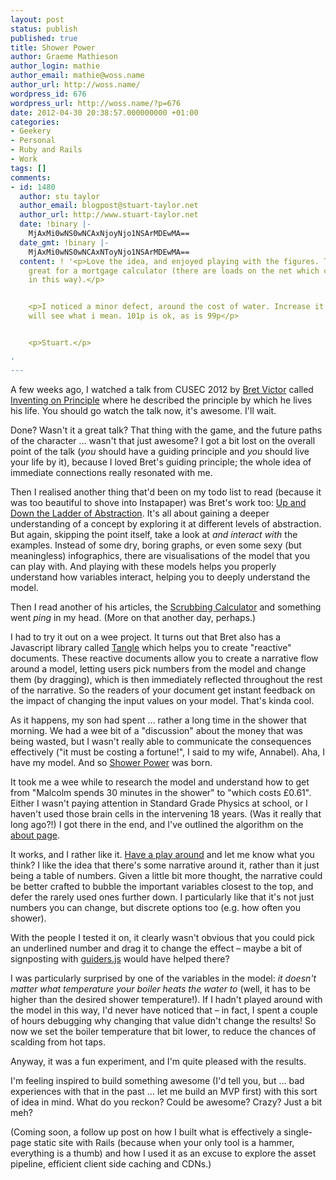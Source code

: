 ```yaml
---
layout: post
status: publish
published: true
title: Shower Power
author: Graeme Mathieson
author_login: mathie
author_email: mathie@woss.name
author_url: http://woss.name/
wordpress_id: 676
wordpress_url: http://woss.name/?p=676
date: 2012-04-30 20:38:57.000000000 +01:00
categories:
- Geekery
- Personal
- Ruby and Rails
- Work
tags: []
comments:
- id: 1480
  author: stu taylor
  author_email: blogpost@stuart-taylor.net
  author_url: http://www.stuart-taylor.net
  date: !binary |-
    MjAxMi0wNS0wNCAxNjoyNjo1NSArMDEwMA==
  date_gmt: !binary |-
    MjAxMi0wNS0wNCAxNToyNjo1NSArMDEwMA==
  content: ! '<p>Love the idea, and enjoyed playing with the figures. This would be
    great for a mortgage calculator (there are loads on the net which could be improved
    in this way).</p>


    <p>I noticed a minor defect, around the cost of water. Increase it to £1 and you
    will see what i mean. 101p is ok, as is 99p</p>


    <p>Stuart.</p>

'
---
```

A few weeks ago, I watched a talk from CUSEC 2012 by [Bret Victor](http://worrydream.com/) called [Inventing on Principle](http://www.youtube.com/watch?v=PUv66718DII) where he described the principle by which he lives his life. You should go watch the talk now, it's awesome. I'll wait.

Done? Wasn't it a great talk? That thing with the game, and the future paths of the character … wasn't that just awesome? I got a bit lost on the overall point of the talk (*you* should have a guiding principle and *you* should live your life by it), because I loved Bret's guiding principle; the whole idea of immediate connections really resonated with me.

Then I realised another thing that'd been on my todo list to read (because it was too beautiful to shove into Instapaper) was Bret's work too: [Up and Down the Ladder of Abstraction](http://worrydream.com/LadderOfAbstraction/). It's all about gaining a deeper understanding of a concept by exploring it at different levels of abstraction. But again, skipping the point itself, take a look at *and interact with* the examples. Instead of some dry, boring graphs, or even some sexy (but meaningless) infographics, there are visualisations of the model that you can play with. And playing with these models helps you properly understand how variables interact, helping you to deeply understand the model.

Then I read another of his articles, the [Scrubbing Calculator](http://worrydream.com/ScrubbingCalculator/) and something went *ping* in my head. (More on that another day, perhaps.)

I had to try it out on a wee project. It turns out that Bret also has a Javascript library called [Tangle](http://worrydream.com/Tangle/) which helps you to create "reactive" documents. These reactive documents allow you to create a narrative flow around a model, letting users pick numbers from the model and change them (by dragging), which is then immediately reflected throughout the rest of the narrative. So the readers of your document get instant feedback on the impact of changing the input values on your model. That's kinda cool.

As it happens, my son had spent … rather a long time in the shower that morning. We had a wee bit of a "discussion" about the money that was being wasted, but I wasn't really able to communicate the consequences effectively ("it must be costing a fortune!", I said to my wife, Annabel). Aha, I have my model. And so [Shower Power](http://shower-power.herokuapp.com/) was born.

It took me a wee while to research the model and understand how to get from "Malcolm spends 30 minutes in the shower" to "which costs £0.61". Either I wasn't paying attention in Standard Grade Physics at school, or I haven't used those brain cells in the intervening 18 years. (Was it really that long ago?!) I got there in the end, and I've outlined the algorithm on the [about page](http://shower-power.herokuapp.com/about).

It works, and I rather like it. [Have a play around](http://shower-power.herokuapp.com/) and let me know what you think? I like the idea that there's some narrative around it, rather than it just being a table of numbers. Given a little bit more thought, the narrative could be better crafted to bubble the important variables closest to the top, and defer the rarely used ones further down. I particularly like that it's not just numbers you can change, but discrete options too (e.g. how often you shower).

With the people I tested it on, it clearly wasn't obvious that you could pick an underlined number and drag it to change the effect – maybe a bit of signposting with [guiders.js](https://github.com/jeff-optimizely/Guiders-JS) would have helped there?

I was particularly surprised by one of the variables in the model: *it doesn't matter what temperature your boiler heats the water to* (well, it has to be higher than the desired shower temperature!). If I hadn't played around with the model in this way, I'd never have noticed that – in fact, I spent a couple of hours debugging why changing that value didn't change the results! So now we set the boiler temperature that bit lower, to reduce the chances of scalding from hot taps.

Anyway, it was a fun experiment, and I'm quite pleased with the results.

I'm feeling inspired to build something awesome (I'd tell you, but … bad experiences with that in the past … let me build an MVP first) with this sort of idea in mind. What do you reckon? Could be awesome? Crazy? Just a bit meh?

(Coming soon, a follow up post on how I built what is effectively a single-page static site with Rails (because when your only tool is a hammer, everything is a thumb) and how I used it as an excuse to explore the asset pipeline, efficient client side caching and CDNs.)
